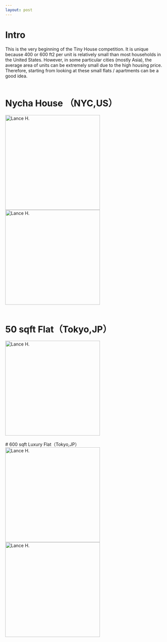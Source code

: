```yaml
---
layout: post
---
```


# Intro
This is the very beginning of the Tiny House competition. It is unique because 400 or 600 ft2 per unit is relatively small than most households in the United States. However, in some particular cities (mostly Asia), the average area of units can be extremely small due to the high housing price. Therefore, starting from looking at these small flats / apartments can be a good idea.
<br>
<br>
# Nycha House （NYC,US）
<img alt="Lance H." src="https://github.com/LanceHHe/LanceH./blob/master/Page%20Material/NYC_NYCHA_p1.jpg?raw=true" width="300"><br>
<img alt="Lance H." src="https://github.com/LanceHHe/LanceH./blob/master/Page%20Material/NYC_NYCHA_p2.jpg?raw=true" width="300">
<br>
<br>
# 50 sqft Flat（Tokyo,JP）
<img alt="Lance H." src="https://github.com/LanceHHe/LanceH./blob/master/Page%20Material/50ft2TYJP.webp?raw=true" width="300">
<br>
<br>
# 600 sqft Luxury Flat（Tokyo,JP）
<img alt="Lance H." src="https://github.com/LanceHHe/LanceH./blob/master/Page%20Material/HK_FL.jpg?raw=true" width="300"><br>
<img alt="Lance H." src="https://github.com/LanceHHe/LanceH./blob/master/Page%20Material/HK_FL_p1.jpg?raw=true" width="300">
